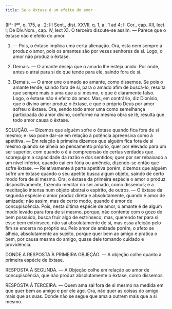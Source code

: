 ```yaml
---
title: Se o êxtase é um efeito do amor
---
```


(IIª-IIªº, q. 175, a . 2; III Sent., dist. XXVII, q. 1, a . 1 ad 4; II Cor., cap. XII, lect. I; De Div.Nom., cap. IV, lect X).
  O terceiro discute-se assim. ― Parece que o êxtase não é efeito do amor.  

1. ― Pois, o êxtase implica uma certa alienação. Ora, esta nem sempre a produz o amor, pois os amantes são por vezes senhores de si. Logo, o amor não produz o êxtase.  

2. Demais. ― O amante deseja que o amado lhe esteja unido. Por onde, antes o atrai para si do que tende para ele, saindo fora de si.  

3. Demais. ― O amor une o amado ao amante, como dissemos. Se pois o amante tende, saindo fora de si, para o amado afim de buscá-lo, resulta que sempre mais o ama que a si mesmo, o que é claramente falso. Logo, o êxtase não é efeito do amor.  Mas, em contrário, diz Dionísio, que o divino amor produz o êxtase, e que o próprio Deus por amor sofreu o êxtase. Ora, sendo todo amor uma como semelhança participada do amor divino, conforme na mesma obra se lê, resulta que todo amor causa o êxtase. 

SOLUÇÃO. ― Dizemos que alguém sofre o êxtase quando fica fora de si mesmo; e isso pode dar-se em relação à potência apreensiva como à apetitiva. ― Em relação à primeira dizemos que alguém fica fora de si mesmo quando se alheia ao pensamento próprio, quer por elevado para um ser superior, com quando o é à compreensão de certas verdades que sobrepujam a capacidade da razão e dos sentidos; quer por ser rebaixado a um nível inferior, quando cai em fúria ou amência, dizendo-se então que sofre êxtase. ― Relativamente à parte apetitiva porém, dizemos que alguém sofre um êxtase quando o seu apetite busca algum objeto, saindo de certo modo fora de si mesmo.  Ora, o êxtase da primeira espécie o amor o produz dispositivamente, fazendo meditar no ser amado, como dissemos; e a meditação intensa num objeto abstrai o espírito, de outros. ― O êxtase da segunda espécie o amor produz direta e absolutamente, quando é amor de amizade; não assim, mas de certo modo, quando é amor de concupiscência. Pois, nesta última espécie de amor, o amante é de algum modo levado para fora de si mesmo, porque, não contente com o gozo do bem possuído, busca fruir algo de extrínseco; mas, querendo ter para si esse bem extrínseco, não sai absolutamente de si, mas essa afeição pelo fim se encerra no próprio eu. Pelo amor de amizade porém, o afeto se alheia, absolutamente ao sujeito, porque quer bem ao amigo e pratica o bem, por causa mesma do amigo, quase dele tomando cuidado e providência.  

DONDE A RESPOSTA À PRIMEIRA OBJEÇÃO. ― A objeção colhe quanto à primeira espécie de êxtase.  

RESPOSTA À SEGUNDA. ― A Objeção colhe em relação ao amor de concupiscência, que não produz absolutamente o êxtase, como dissemos.  

RESPOSTA À TERCEIRA. ― Quem ama sai fora de si mesmo na medida em que quer bem ao amigo e por ele age. Ora, não quer as coisas do amigo mais que as suas. Donde não se segue que ama a outrem mais que a si mesmo.